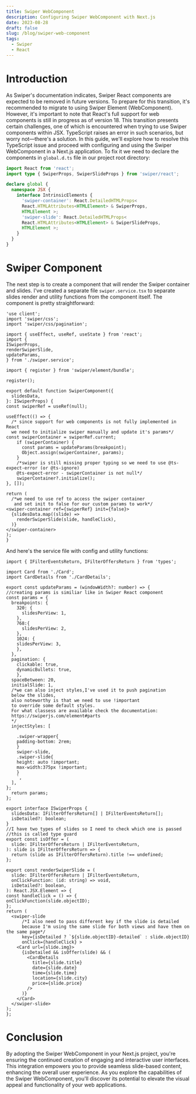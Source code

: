 ```yaml
---
title: Swiper WebComponent
description: Configuring Swiper WebComponent with Next.js
date: 2023-08-28
draft: false
slug: /blog/swiper-web-component
tags:
  - Swiper
  - React
---
```


# Introduction

As Swiper's documentation indicates, Swiper React components are expected to be removed in future versions. To prepare for this transition, it's recommended to migrate to using Swiper Element (WebComponent). However, it's important to note that React's full support for web components is still in progress as of version 18. This transition presents certain challenges, one of which is encountered when trying to use Swiper components within JSX. TypeScript raises an error in such scenarios, but worry not—there's a solution. In this guide, we'll explore how to resolve this TypeScript issue and proceed with configuring and using the Swiper WebComponent in a Next.js application. To fix it we need to declare the components in `global.d.ts` file in our project root directory:

```ts:title=global.d.ts
import React from 'react';
import type { SwiperProps, SwiperSlideProps } from 'swiper/react';

declare global {
  namespace JSX {
    interface IntrinsicElements {
      'swiper-container': React.DetailedHTMLProps<
      React.HTMLAttributes<HTMLElement> & SwiperProps,
      HTMLElement >;
      'swiper-slide': React.DetailedHTMLProps<
      React.HTMLAttributes<HTMLElement> & SwiperSlideProps,
      HTMLElement >;
    }
  }
}
```

# Swiper Component

The next step is to create a component that will render the Swiper container and slides. I've created a separate file `swiper.service.tsx` to separate slides render and utility functions from the component itself. The component is pretty straightforward:

```tsx:title=src/components/SwiperComponent.tsx
'use client';
import 'swiper/css';
import 'swiper/css/pagination';

import { useEffect, useRef, useState } from 'react';
import {
ISwiperProps,
renderSwiperSlide,
updateParams,
} from './swiper.service';

import { register } from 'swiper/element/bundle';

register();

export default function SwiperComponent({
  slidesData,
}: ISwiperProps) {
const swiperRef = useRef(null);

useEffect(() => {
  /* since support for web components is not fully implemented in React
  we need to initialize swiper manually and update it's params*/
const swiperContainer = swiperRef.current;
    if (swiperContainer) {
      const params = updateParams(breakpoint);
      Object.assign(swiperContainer, params);
    }
    /*swiper is still missing proper typing so we need to use @ts-expect-error (or @ts-ignore)
    @ts-expect-error - swiperContainer is not null*/
    swiperContainer?.initialize();
}, []);

return (
  /*we need to use ref to access the swiper container
   and set init to false for our custom params to work*/
<swiper-container ref={swiperRef} init={false}>
  {slidesData.map((slide) =>
    renderSwiperSlide(slide, handleClick),
  )}
</swiper-container>
);
}
```

And here's the service file with config and utility functions:

```tsx:title=src/components/swiper.service.tsx
import { IFilterEventsReturn, IFilterOffersReturn } from 'types';

import Card from './Card';
import CardDetails from './CardDetails';

export const updateParams = (windowWidth?: number) => {
//creating params is similiar like in Swiper React component
const params = {
  breakpoints: {
    320: {
      slidesPerView: 1,
    },
    768:{
      slidesPerView: 2,
    },
    1024: {
    slidesPerView: 3,
    },
  },
  pagination: {
    clickable: true,
    dynamicBullets: true,
    },
  spaceBetween: 20,
  initialSlide: 1,
  /*we can also inject styles,I've used it to push pagination
  below the slides,
  also noteworthy is that we need to use !important
  to override some default styles.
  For what classess are available check the documentation:
  https://swiperjs.com/element#parts
  */
  injectStyles: [
    `
    .swiper-wrapper{
    padding-bottom: 2rem;
    }
    swiper-slide,
    .swiper-slide{
    height: auto !important;
    max-width:375px !important;
    }
    `,
  ],
};
  return params;
};

export interface ISwiperProps {
  slidesData: IFilterOffersReturn[] | IFilterEventsReturn[];
  isDetailed?: boolean;
}
//I have two types of slides so I need to check which one is passed
//this is called type guard
export const isOffer = (
  slide: IFilterOffersReturn | IFilterEventsReturn,
): slide is IFilterOffersReturn => {
  return (slide as IFilterOffersReturn).title !== undefined;
};

export const renderSwiperSlide = (
  slide: IFilterOffersReturn | IFilterEventsReturn,
  onClickFunction: (id: string) => void,
  isDetailed?: boolean,
): React.JSX.Element => {
const handleClick = () => {
onClickFunction(slide.objectID);
};
return (
  <swiper-slide
      /*I also need to pass different key if the slide is detailed
      because I'm using the same slide for both views and have them on the same page*/
      key={isDetailed ? `${slide.objectID}-detailed` : slide.objectID}
      onClick={handleClick} >
    <Card url={slide.img}>
      {isDetailed && isOffer(slide) && (
        <CardDetails
          title={slide.title}
          date={slide.date}
          time={slide.time}
          location={slide.city}
          price={slide.price}
        />
      )}
    </Card>
  </swiper-slide>
);
};
```

# Conclusion

By adopting the Swiper WebComponent in your Next.js project, you're ensuring the continued creation of engaging and interactive user interfaces. This integration empowers you to provide seamless slide-based content, enhancing the overall user experience. As you explore the capabilities of the Swiper WebComponent, you'll discover its potential to elevate the visual appeal and functionality of your web applications.
